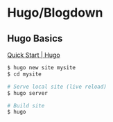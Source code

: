 # Hugo/Blogdown

## Hugo Basics

[Quick Start | Hugo](https://gohugo.io/getting-started/quick-start/)

```bash
$ hugo new site mysite
$ cd mysite

# Serve local site (live reload)
$ hugo server

# Build site
$ hugo
```
